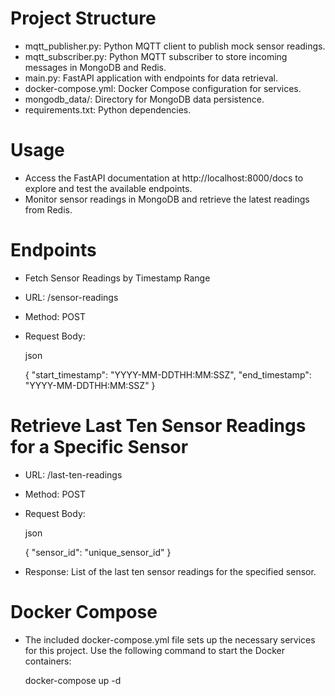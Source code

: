 # Project Structure
- mqtt_publisher.py: Python MQTT client to publish mock sensor readings.
- mqtt_subscriber.py: Python MQTT subscriber to store incoming messages in MongoDB and Redis.
- main.py: FastAPI application with endpoints for data retrieval.
- docker-compose.yml: Docker Compose configuration for services.
- mongodb_data/: Directory for MongoDB data persistence.
- requirements.txt: Python dependencies.

# Usage
- Access the FastAPI documentation at http://localhost:8000/docs to explore and test the available endpoints.
- Monitor sensor readings in MongoDB and retrieve the latest readings from Redis.

# Endpoints
- Fetch Sensor Readings by Timestamp Range
- URL: /sensor-readings

- Method: POST

- Request Body:

    json
    
    {
      "start_timestamp": "YYYY-MM-DDTHH:MM:SSZ",
      "end_timestamp": "YYYY-MM-DDTHH:MM:SSZ"
    }

# Retrieve Last Ten Sensor Readings for a Specific Sensor
- URL: /last-ten-readings

- Method: POST

- Request Body:

    json
    
    {
      "sensor_id": "unique_sensor_id"
    }
- Response: List of the last ten sensor readings for the specified sensor.

# Docker Compose
- The included docker-compose.yml file sets up the necessary services for this project. Use the following command to start the Docker containers:


    docker-compose up -d
